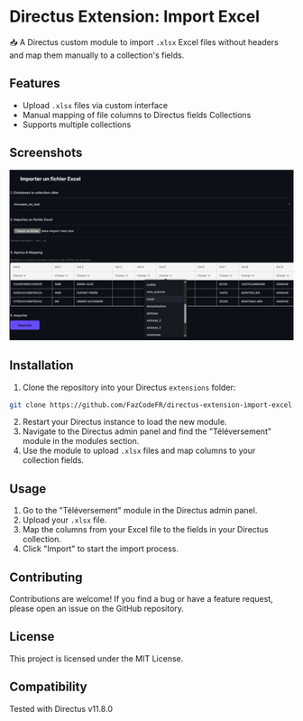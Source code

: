 # Directus Extension: Import Excel

📥 A Directus custom module to import `.xlsx` Excel files without headers and map them manually to a collection's fields.

## Features

- Upload `.xlsx` files via custom interface
- Manual mapping of file columns to Directus fields Collections
- Supports multiple collections


## Screenshots
![Import Excel Module](https://raw.githubusercontent.com/FazCodeFR/directus-extension-import-excel/refs/heads/main/Screenshot_1.jpg)

## Installation

1. Clone the repository into your Directus `extensions` folder:

```bash
git clone https://github.com/FazCodeFR/directus-extension-import-excel.git ./extensions/televersement
```

2. Restart your Directus instance to load the new module.
3. Navigate to the Directus admin panel and find the "Téléversement" module in the modules section.
5. Use the module to upload `.xlsx` files and map columns to your collection fields.
## Usage
1. Go to the "Téléversement" module in the Directus admin panel.
2. Upload your `.xlsx` file.
3. Map the columns from your Excel file to the fields in your Directus collection.
4. Click "Import" to start the import process.

## Contributing
Contributions are welcome! If you find a bug or have a feature request, please open an issue on the GitHub repository.

## License
This project is licensed under the MIT License.



## Compatibility
Tested with Directus v11.8.0